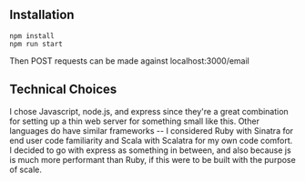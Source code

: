 ## Installation

```
npm install
npm run start

```

Then POST requests can be made against localhost:3000/email

## Technical Choices

I chose Javascript, node.js, and express since they're a great combination for 
setting up a thin web server for something small like this. Other languages do 
have similar frameworks -- I considered Ruby with Sinatra for end user code 
familiarity and Scala with Scalatra for my own code comfort. I decided to go 
with express as something in between, and also because js is much more 
performant than Ruby, if this were to be built with the purpose of scale.


